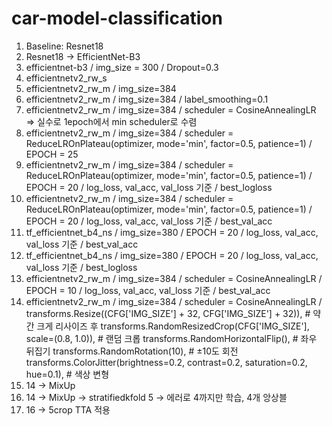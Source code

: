# car-model-classification

1. Baseline: Resnet18
2. Resnet18 -> EfficientNet-B3
3. efficientnet-b3 / img_size = 300 / Dropout=0.3
4. efficientnetv2_rw_s
5. efficientnetv2_rw_m / img_size=384
6. efficientnetv2_rw_m / img_size=384 / label_smoothing=0.1
7. efficientnetv2_rw_m / img_size=384 / scheduler = CosineAnnealingLR => 실수로 1epoch에서 min scheduler로 수렴
8. efficientnetv2_rw_m / img_size=384 / scheduler = ReduceLROnPlateau(optimizer, mode='min', factor=0.5, patience=1) / EPOCH = 25
9. efficientnetv2_rw_m / img_size=384 / scheduler = ReduceLROnPlateau(optimizer, mode='min', factor=0.5, patience=1) / EPOCH = 20 / log_loss, val_acc, val_loss 기준 / best_logloss
10. efficientnetv2_rw_m / img_size=384 / scheduler = ReduceLROnPlateau(optimizer, mode='min', factor=0.5, patience=1) / EPOCH = 20 / log_loss, val_acc, val_loss 기준 / best_val_acc
11. tf_efficientnet_b4_ns / img_size=380 / EPOCH = 20 / log_loss, val_acc, val_loss 기준 / best_val_acc
12. tf_efficientnet_b4_ns / img_size=380 / EPOCH = 20 / log_loss, val_acc, val_loss 기준 / best_logloss
13. efficientnetv2_rw_m / img_size=384 / scheduler = CosineAnnealingLR / EPOCH = 10 / log_loss, val_acc, val_loss 기준 / best_val_acc
14. efficientnetv2_rw_m / img_size=384 / scheduler = CosineAnnealingLR /
    transforms.Resize((CFG['IMG_SIZE'] + 32, CFG['IMG_SIZE'] + 32)),  # 약간 크게 리사이즈 후
    transforms.RandomResizedCrop(CFG['IMG_SIZE'], scale=(0.8, 1.0)),  # 랜덤 크롭
    transforms.RandomHorizontalFlip(),                                # 좌우 뒤집기
    transforms.RandomRotation(10),                                    # ±10도 회전
    transforms.ColorJitter(brightness=0.2, contrast=0.2, saturation=0.2, hue=0.1),  # 색상 변형
15. 14 -> MixUp
16. 14 -> MixUp -> stratifiedkfold 5 -> 에러로 4까지만 학습, 4개 앙상블
17. 16 -> 5crop TTA 적용
